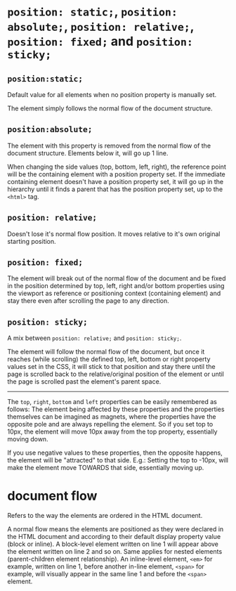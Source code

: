 # `position: static;`, `position: absolute;`, `position: relative;`, `position: fixed;` and `position: sticky;`

## `position:static;`

Default value for all elements when no position property is manually set.

The element simply follows the normal flow of the document structure.

## `position:absolute;`

The element with this property is removed from the normal flow of the document structure. Elements below it, will go up 1 line.

When changing the side values (top, bottom, left, right), the reference point will be the containing element with a position property set. If the immediate containing element doesn't have a position property set, it will go up in the hierarchy until it finds a parent that has the position property set, up to the `<html>` tag.

## `position: relative;`

Doesn't lose it's normal flow position. It moves relative to it's own original starting position.

## `position: fixed;`

The element will break out of the normal flow of the document and be fixed in the position determined by top, left, right and/or bottom properties using the viewport as reference or positioning context (containing element) and stay there even after scrolling the page to any direction.

## `position: sticky;`

A mix between `position: relative;` and `position: sticky;`.

The element will follow the normal flow of the document, but once it reaches (while scrolling) the defined top, left, bottom or right property values set in the CSS, it will stick to that position and stay there until the page is scrolled back to the relative/original position of the element or until the page is scrolled past the element's parent space.

---

The `top`, `right`, `bottom` and `left` properties can be easily remembered as follows:
The element being affected by these properties and the properties themselves can be imagined as magnets, where the properties have the opposite pole and are always repelling the element. So if you set top to 10px, the element will move 10px away from the top property, essentially moving down.

If you use negative values to these properties, then the opposite happens, the element will be "attracted" to that side. E.g.: Setting the top to -10px, will make the element move TOWARDS that side, essentially moving up.

# document flow

Refers to the way the elements are ordered in the HTML document.

A normal flow means the elements are positioned as they were declared in the HTML document and according to their default display property value (block or inline). A block-level element written on line 1 will appear above the element written on line 2 and so on. Same applies for nested elements (parent-children element relationship). An inline-level element, `<em>` for example, written on line 1, before another in-line element, `<span>` for example, will visually appear in the same line 1 and before the `<span>` element.